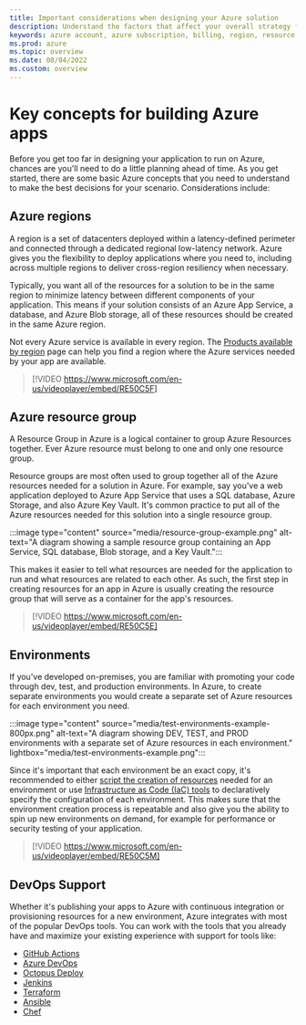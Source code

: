 ```yaml
---
title: Important considerations when designing your Azure solution
description: Understand the factors that affect your overall strategy for designing an Azure solution.
keywords: azure account, azure subscription, billing, region, resource groups
ms.prod: azure
ms.topic: overview
ms.date: 08/04/2022
ms.custom: overview
---
```


# Key concepts for building Azure apps

Before you get too far in designing your application to run on Azure, chances are you'll need to do a little planning ahead of time.  As you get started, there are some basic Azure concepts that you need to understand to make the best decisions for your scenario.  Considerations include:

## Azure regions

A region is a set of datacenters deployed within a latency-defined perimeter and connected through a dedicated regional low-latency network. Azure gives you the flexibility to deploy applications where you need to, including across multiple regions to deliver cross-region resiliency when necessary.

Typically, you want all of the resources for a solution to be in the same region to minimize latency between different components of your application.  This means if your solution consists of an Azure App Service, a database, and Azure Blob storage, all of these resources should be created in the same Azure region.

Not every Azure service is available in every region.  The [Products available by region](https://azure.microsoft.com/global-infrastructure/services/?products=all) page can help you find a region where the Azure services needed by your app are available.


> [!VIDEO https://www.microsoft.com/en-us/videoplayer/embed/RE50C5F]


## Azure resource group

A Resource Group in Azure is a logical container to group Azure Resources together.  Ever Azure resource must belong to one and only one resource group.

Resource groups are most often used to group together all of the Azure resources needed for a solution in Azure.  For example, say you've a web application deployed to Azure App Service that uses a SQL database, Azure Storage, and also Azure Key Vault.  It's common practice to put all of the Azure resources needed for this solution into a single resource group.  

:::image type="content" source="media/resource-group-example.png" alt-text="A diagram showing a sample resource group containing an App Service, SQL database, Blob storage, and a Key Vault.":::

This makes it easier to tell what resources are needed for the application to run and what resources are related to each other.  As such, the first step in creating resources for an app in Azure is usually creating the resource group that will serve as a container for the app's resources.


> [!VIDEO https://www.microsoft.com/en-us/videoplayer/embed/RE50C5E]


## Environments

If you've developed on-premises, you are familiar with promoting your code through dev, test, and production environments. In Azure, to create separate environments you would create a separate set of Azure resources for each environment you need.  

:::image type="content" source="media/test-environments-example-800px.png" alt-text="A diagram showing DEV, TEST, and PROD environments with a separate set of Azure resources in each environment." lightbox="media/test-environments-example.png":::

Since it's important that each environment be an exact copy, it's recommended to either [script the creation of resources](./azure-developer-create-resources.md#command-line-tools) needed for an environment or use [Infrastructure as Code (IaC) tools](./azure-developer-create-resources.md#infrastructure-as-code-tools) to declaratively specify the configuration of each environment.  This makes sure that the environment creation process is repeatable and also give you the ability to spin up new environments on demand, for example for performance or security testing of your application.


> [!VIDEO https://www.microsoft.com/en-us/videoplayer/embed/RE50C5M]


## DevOps Support

Whether it's publishing your apps to Azure with continuous integration or provisioning resources for a new environment, Azure integrates with most of the popular DevOps tools. You can work with the tools that you already have and maximize your existing experience with support for tools like:

- [GitHub Actions](../github/github-actions.md)
- [Azure DevOps](/azure/devops/)
- [Octopus Deploy](https://octopus.com/docs/infrastructure/deployment-targets/azure)
- [Jenkins](../jenkins/index.yml)
- [Terraform](../terraform/index.yml)
- [Ansible](../ansible/index.yml)
- [Chef](https://docs.chef.io/azure_portal)